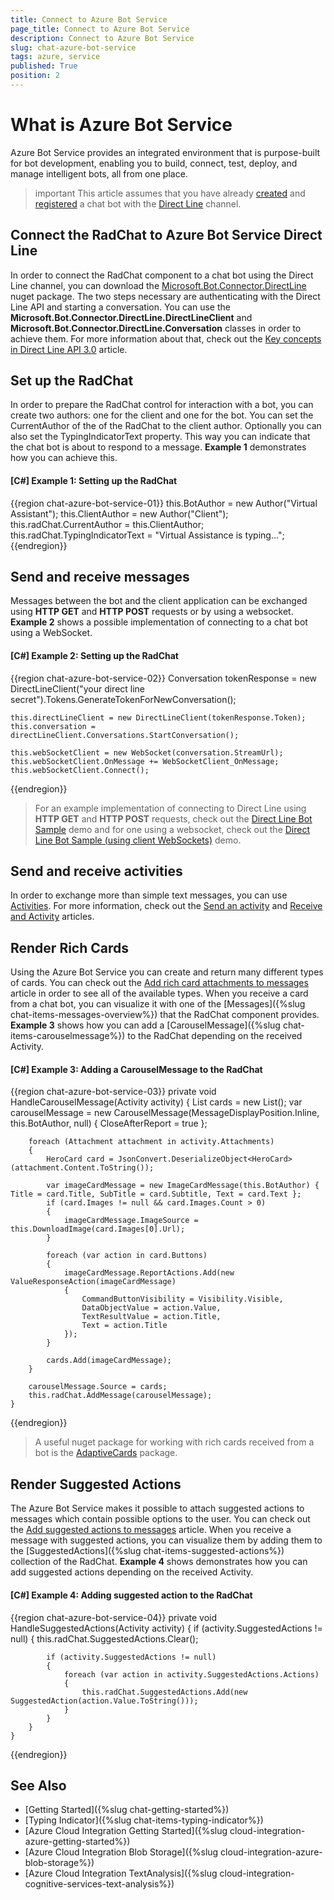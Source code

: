 ```yaml
---
title: Connect to Azure Bot Service 
page_title: Connect to Azure Bot Service 
description: Connect to Azure Bot Service 
slug: chat-azure-bot-service
tags: azure, service
published: True
position: 2
---
```


# What is Azure Bot Service 

Azure Bot Service provides an integrated environment that is purpose-built for bot development, enabling you to build, connect, test, deploy, and manage intelligent bots, all from one place. 

>important This article assumes that you have already [created](https://docs.microsoft.com/en-us/azure/bot-service/bot-service-quickstart?view=azure-bot-service-3.0) and [registered](https://docs.microsoft.com/en-us/azure/bot-service/bot-service-channel-connect-directline?view=azure-bot-service-3.0) a chat bot with the [Direct Line](https://docs.microsoft.com/en-us/azure/bot-service/rest-api/bot-framework-rest-direct-line-3-0-concepts?view=azure-bot-service-3.0) channel. 

## Connect the RadChat to Azure Bot Service Direct Line

In order to connect the RadChat component to a chat bot using the Direct Line channel, you can download the [Microsoft.Bot.Connector.DirectLine](https://www.nuget.org/packages/Microsoft.Bot.Connector.DirectLine) nuget package. The two steps necessary are authenticating with the Direct Line API and starting a conversation. You can use the **Microsoft.Bot.Connector.DirectLine.DirectLineClient** and **Microsoft.Bot.Connector.DirectLine.Conversation** classes in order to achieve them. For more information about that, check out the [Key concepts in Direct Line API 3.0](https://docs.microsoft.com/en-us/azure/bot-service/rest-api/bot-framework-rest-direct-line-3-0-concepts?view=azure-bot-service-3.0) article.

## Set up the RadChat

In order to prepare the RadChat control for interaction with a bot, you can create two authors: one for the client and one for the bot. You can set the CurrentAuthor of the of the RadChat to the client author. Optionally you can also set the TypingIndicatorText property. This way you can indicate that the chat bot is about to respond to a message. **Example 1** demonstrates how you can achieve this.

#### __[C#] Example 1: Setting up the RadChat__ 
{{region chat-azure-bot-service-01}}
    this.BotAuthor = new Author("Virtual Assistant");
    this.ClientAuthor = new Author("Client");
    this.radChat.CurrentAuthor = this.ClientAuthor;
    this.radChat.TypingIndicatorText = "Virtual Assistance is typing...";
{{endregion}}

## Send and receive messages

Messages between the bot and the client application can be exchanged using **HTTP GET** and **HTTP POST** requests or by using a websocket. **Example 2** shows a possible implementation of connecting to a chat bot using a WebSocket.

#### __[C#] Example 2: Setting up the RadChat__ 
{{region chat-azure-bot-service-02}}
    Conversation tokenResponse = new DirectLineClient("your direct line secret").Tokens.GenerateTokenForNewConversation();
 
    this.directLineClient = new DirectLineClient(tokenResponse.Token);
    this.conversation = directLineClient.Conversations.StartConversation();

    this.webSocketClient = new WebSocket(conversation.StreamUrl);
    this.webSocketClient.OnMessage += WebSocketClient_OnMessage;
    this.webSocketClient.Connect();
{{endregion}}

> For an example implementation of connecting to Direct Line using **HTTP GET** and **HTTP POST** requests, check out the [Direct Line Bot Sample](https://github.com/Microsoft/BotBuilder-Samples/tree/master/CSharp/core-DirectLine) demo and for one using a websocket, check out the [Direct Line Bot Sample (using client WebSockets)](https://github.com/Microsoft/BotBuilder-Samples/tree/master/CSharp/core-DirectLineWebSockets) demo.

## Send and receive activities

In order to exchange more than simple text messages, you can use [Activities](https://docs.microsoft.com/en-us/azure/bot-service/rest-api/bot-framework-rest-connector-api-reference?view=azure-bot-service-3.0#activity-object). For more information, check out the [Send an activity](https://docs.microsoft.com/en-us/azure/bot-service/rest-api/bot-framework-rest-direct-line-3-0-send-activity?view=azure-bot-service-3.0) and [Receive and Activity](https://docs.microsoft.com/en-us/azure/bot-service/rest-api/bot-framework-rest-direct-line-3-0-receive-activities?view=azure-bot-service-3.0) articles.

## Render Rich Cards

Using the Azure Bot Service you can create and return many different types of cards. You can check out the [Add rich card attachments to messages](https://docs.microsoft.com/en-us/azure/bot-service/dotnet/bot-builder-dotnet-add-rich-card-attachments?view=azure-bot-service-3.0) article in order to see all of the available types. When you receive a card from a chat bot, you can visualize it with one of the [Messages]({%slug chat-items-messages-overview%}) that the RadChat component provides. **Example 3** shows how you can add a [CarouselMessage]({%slug chat-items-carouselmessage%}) to the RadChat depending on the received Activity.

#### __[C#] Example 3: Adding a CarouselMessage to the RadChat__ 
{{region chat-azure-bot-service-03}}
    private void HandleCarouselMessage(Activity activity)
    {
        List<ImageCardMessage> cards = new List<ImageCardMessage>();
        var carouselMessage = new CarouselMessage(MessageDisplayPosition.Inline, this.BotAuthor, null)
        {
            CloseAfterReport = true
        };

        foreach (Attachment attachment in activity.Attachments)
        {
            HeroCard card = JsonConvert.DeserializeObject<HeroCard>(attachment.Content.ToString());

            var imageCardMessage = new ImageCardMessage(this.BotAuthor) { Title = card.Title, SubTitle = card.Subtitle, Text = card.Text };
            if (card.Images != null && card.Images.Count > 0)
            {
                imageCardMessage.ImageSource = this.DownloadImage(card.Images[0].Url);
            }

            foreach (var action in card.Buttons)
            {
                imageCardMessage.ReportActions.Add(new ValueResponseAction(imageCardMessage)
                {
                    CommandButtonVisibility = Visibility.Visible,
                    DataObjectValue = action.Value,
                    TextResultValue = action.Title,
                    Text = action.Title
                });
            }

            cards.Add(imageCardMessage);
        }

        carouselMessage.Source = cards;
        this.radChat.AddMessage(carouselMessage);
    }
{{endregion}}

> A useful nuget package for working with rich cards received from a bot is the [AdaptiveCards](https://www.nuget.org/packages/AdaptiveCards) package.

## Render Suggested Actions

The Azure Bot Service makes it possible to attach suggested actions to messages which contain possible options to the user. You can check out the [Add suggested actions to messages](https://docs.microsoft.com/en-us/azure/bot-service/dotnet/bot-builder-dotnet-add-suggested-actions?view=azure-bot-service-3.0) article. When you receive a message with suggested actions, you can visualize them by adding them to the [SuggestedActions]({%slug chat-items-suggested-actions%}) collection of the RadChat. **Example 4** shows demonstrates how you can add suggested actions depending on the received Activity.

#### __[C#] Example 4: Adding suggested action to the RadChat__ 
{{region chat-azure-bot-service-04}}
    private void HandleSuggestedActions(Activity activity)
    {
        if (activity.SuggestedActions != null)
        {
            this.radChat.SuggestedActions.Clear();

            if (activity.SuggestedActions != null)
            {
                foreach (var action in activity.SuggestedActions.Actions)
                {
                    this.radChat.SuggestedActions.Add(new SuggestedAction(action.Value.ToString()));
                }
            }
        }
    }
{{endregion}}

## See Also

* [Getting Started]({%slug chat-getting-started%})
* [Typing Indicator]({%slug chat-items-typing-indicator%})
* [Azure Cloud Integration Getting Started]({%slug cloud-integration-azure-getting-started%})
* [Azure Cloud Integration Blob Storage]({%slug cloud-integration-azure-blob-storage%})
* [Azure Cloud Integration TextAnalysis]({%slug cloud-integration-cognitive-services-text-analysis%})